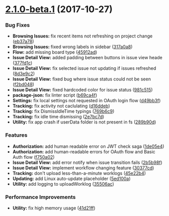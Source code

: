 <a name="2.1.0-beta.1"></a>
# [2.1.0-beta.1](https://github.com/web-pal/Chronos/compare/2.1.0-alpha.2...2.1.0-beta.1) (2017-10-27)


### Bug Fixes

* **Browsing Issues:** fix recent items not refreshing on project change ([eb37a78](https://github.com/web-pal/Chronos/commit/eb37a78))
* **Browsing Issues:** fixed wrong labels in sidebar ([317a0a8](https://github.com/web-pal/Chronos/commit/317a0a8))
* **Flow:** add missing board type ([45912ad](https://github.com/web-pal/Chronos/commit/45912ad))
* **Issue Detail View:** added padding between buttons in issue view heade ([377fd1c](https://github.com/web-pal/Chronos/commit/377fd1c))
* **Issue Detail View:** fix selected issue not updating if issues refreshed ([8d3e9c2](https://github.com/web-pal/Chronos/commit/8d3e9c2))
* **Issue Detail View:** fixed bug where issue status could not be seen ([f2bd048](https://github.com/web-pal/Chronos/commit/f2bd048))
* **Issue Detail View:** fixed hardcoded color for issue status ([981c515](https://github.com/web-pal/Chronos/commit/981c515))
* **package-json:** fix linter script ([b69ca4f](https://github.com/web-pal/Chronos/commit/b69ca4f))
* **Settings:** fix local settings not requested in OAuth login flow ([d49bb3f](https://github.com/web-pal/Chronos/commit/d49bb3f))
* **Tracking:** fix activity not caclulating ([d16ddeb](https://github.com/web-pal/Chronos/commit/d16ddeb))
* **Tracking:** fix DismissIdleTime typings ([769b6c9](https://github.com/web-pal/Chronos/commit/769b6c9))
* **Tracking:** fix idle time dismissing ([2e7bc7d](https://github.com/web-pal/Chronos/commit/2e7bc7d))
* **Utility:** fix app crash if userData folder is not present in fs ([289b90d](https://github.com/web-pal/Chronos/commit/289b90d))


### Features

* **Authorization:** add human readable error on JWT check saga ([1de05e4](https://github.com/web-pal/Chronos/commit/1de05e4))
* **Authorization:** add human-readable errors for OAuth flow and Basic Auth flow ([f750a02](https://github.com/web-pal/Chronos/commit/f750a02))
* **Issue Detail View:** add error notify when issue transition fails ([2b5b98f](https://github.com/web-pal/Chronos/commit/2b5b98f))
* **Issue Detail View:** implement workflow changing feature ([30377cd](https://github.com/web-pal/Chronos/commit/30377cd))
* **Tracking:** don't upload less-than-a-minute worklogs ([45e22b4](https://github.com/web-pal/Chronos/commit/45e22b4))
* **Updating:** add Linux auto-update placeholder ([5ed100a](https://github.com/web-pal/Chronos/commit/5ed100a))
* **Utility:** add logging to uploadWorklog ([35506ac](https://github.com/web-pal/Chronos/commit/35506ac))


### Performance Improvements

* **Utility:** fix high memory usage ([41d21ff](https://github.com/web-pal/Chronos/commit/41d21ff))



